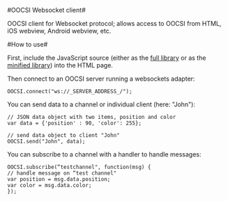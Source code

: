 #OOCSI Websocket client#

OOCSI client for Websocket protocol; allows access to OOCSI from HTML, iOS webview, Android webview, etc.

#How to use#

First, include the JavaScript source (either as the [full library](oocsi-websocket/dist/oocsi-web.js) or as the [minified library](oocsi-websocket/dist/oocsi-web.js)) into the HTML page.

Then connect to an OOCSI server running a websockets adapter:

	OOCSI.connect("ws://_SERVER_ADDRESS_/");

You can send data to a channel or individual client (here: "John"): 

	// JSON data object with two items, position and color
	var data = {'position' : 90, 'color': 255};
    
	// send data object to client "John"
	OOCSI.send("John", data);

You can subscribe to a channel with a handler to handle messages:

	OOCSI.subscribe(“testchannel", function(msg) {
	// handle message on “test channel"
	var position = msg.data.position;
	var color = msg.data.color;
	});

